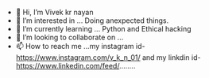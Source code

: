 - 👋 Hi, I’m Vivek kr nayan
- 👀 I’m interested in ... Doing anexpected things.
- 🌱 I’m currently learning ... Python and Ethical hacking
- 💞️ I’m looking to collaborate on ...
- 📫 How to reach me ...my instagram id-https://www.instagram.com/v_k_n_01/ and my linkdin id-https://www.linkedin.com/feed/........

<!---
V-k-n-001/V-k-n-001 is a ✨ special ✨ repository because its `README.md` (this file) appears on your GitHub profile.
You can click the Preview link to take a look at your changes.
--->
